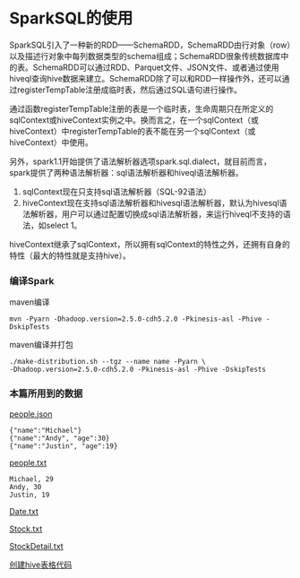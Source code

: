 # SparkSQL的使用

SparkSQL引入了一种新的RDD——SchemaRDD，SchemaRDD由行对象（row）以及描述行对象中每列数据类型的schema组成；SchemaRDD很象传统数据库中的表。SchemaRDD可以通过RDD、Parquet文件、JSON文件、或者通过使用hiveql查询hive数据来建立。SchemaRDD除了可以和RDD一样操作外，还可以通过registerTempTable注册成临时表，然后通过SQL语句进行操作。

通过函数registerTempTable注册的表是一个临时表，生命周期只在所定义的sqlContext或hiveContext实例之中。换而言之，在一个sqlContext（或hiveContext）中registerTempTable的表不能在另一个sqlContext（或hiveContext）中使用。

另外，spark1.1开始提供了语法解析器选项spark.sql.dialect，就目前而言，spark提供了两种语法解析器：sql语法解析器和hiveql语法解析器。
1. sqlContext现在只支持sql语法解析器（SQL-92语法）
2. hiveContext现在支持sql语法解析器和hivesql语法解析器，默认为hivesql语法解析器，用户可以通过配置切换成sql语法解析器，来运行hiveql不支持的语法，如select 1。

hiveContext继承了sqlContext，所以拥有sqlContext的特性之外，还拥有自身的特性（最大的特性就是支持hive）。

### 编译Spark

maven编译

```
mvn -Pyarn -Dhadoop.version=2.5.0-cdh5.2.0 -Pkinesis-asl -Phive -DskipTests
```

maven编译并打包

```
./make-distribution.sh --tgz --name name -Pyarn \
-Dhadoop.version=2.5.0-cdh5.2.0 -Pkinesis-asl -Phive -DskipTests
```

### 本篇所用到的数据

[people.json](/data/sparksql/people.json)

```
{"name":"Michael"}
{"name":"Andy", "age":30}
{"name":"Justin", "age":19}
```


[people.txt](/data/sparksql/people.txt)

```
Michael, 29
Andy, 30
Justin, 19
```

[Date.txt](/data/sparksql/Date.txt)

[Stock.txt](/data/sparksql/Stock.txt)

[StockDetail.txt](/data/sparksql/StockDetail.txt)

[创建hive表格代码](/data/sparksql/Hive_CMD.sql)


